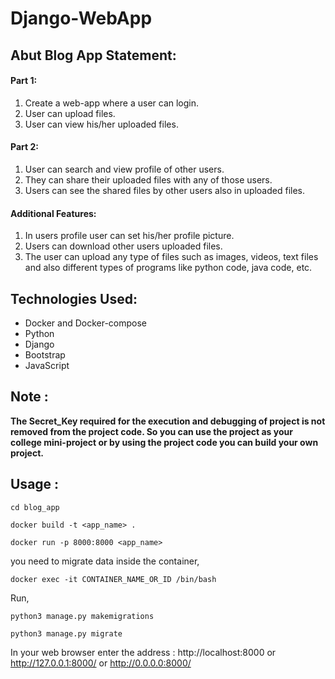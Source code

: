# Django-WebApp

<h2>Abut Blog App Statement:</h2>

<h4>Part 1:</h4>
<ol>
    <li>Create a web-app where a user can login.</li>
    <li>User can upload files.</li>
    <li>User can view his/her uploaded files.</li>
</ol>

<h4>Part 2:</h4>
<ol>
     <li>User can search and view profile of other users.</li>
     <li>They can share their uploaded files with any of those users.</li>
     <li>Users can see the shared files by other users also in uploaded files.</li>
</ol>

<h4>Additional Features:</h4>
<ol>
    <li>In users profile user can set his/her profile picture.</li>
    <li>Users can download other users uploaded files.</li>
    <li>The user can upload any type of files such as images, videos, text files and also different types of programs like python code, java code, etc.</li>
</ol>
    
<h2>Technologies Used:</h2>
<ul>
    <li>Docker and Docker-compose</li>
    <li>Python</li>
    <li>Django</li>
    <li>Bootstrap</li>
    <li>JavaScript</li>
</ul>
  
<h2>Note :</h2>

<b>The Secret_Key required for the execution and debugging of project is not removed from the project code. So you can use the project as your college mini-project or by using the project code you can build your own project.</b>

<h2>Usage :</h2>

    cd blog_app

    docker build -t <app_name> .

    docker run -p 8000:8000 <app_name>

you need to migrate data inside the container,

    docker exec -it CONTAINER_NAME_OR_ID /bin/bash

Run, 

    python3 manage.py makemigrations

    python3 manage.py migrate

 In your web browser enter the address : http://localhost:8000 or http://127.0.0.1:8000/ or http://0.0.0.0:8000/
